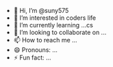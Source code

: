 - 👋 Hi, I’m @suny575
- 👀 I’m interested in coders life
- 🌱 I’m currently learning ...cs
- 💞️ I’m looking to collaborate on ...
- 📫 How to reach me ...
- 😄 Pronouns: ...
- ⚡ Fun fact: ...

<!---
suny575/suny575 is a ✨ special ✨ repository because its `README.md` (this file) appears on your GitHub profile.
You can click the Preview link to take a look at your changes.
--->
